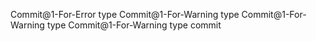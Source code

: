 Commit@1-For-Error type
Commit@1-For-Warning type
Commit@1-For-Warning type
Commit@1-For-Warning type
commit
